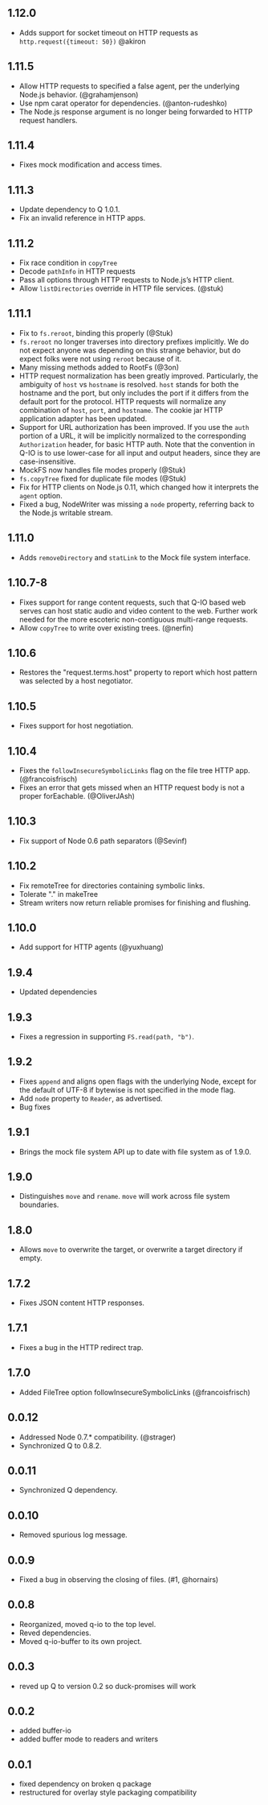 <!-- vim:ts=4:sts=4:sw=4:et:tw=60 -->

## 1.12.0

 - Adds support for socket timeout on HTTP requests as `http.request({timeout:
   50})` @akiron

## 1.11.5

 - Allow HTTP requests to specified a false agent, per the underlying Node.js
   behavior. (@grahamjenson)
 - Use npm carat operator for dependencies. (@anton-rudeshko)
 - The Node.js response argument is no longer being forwarded to HTTP request
   handlers.

## 1.11.4

 - Fixes mock modification and access times.

## 1.11.3

 - Update dependency to Q 1.0.1.
 - Fix an invalid reference in HTTP apps.

## 1.11.2

 - Fix race condition in `copyTree`
 - Decode `pathInfo` in HTTP requests
 - Pass all options through HTTP requests to Node.js’s HTTP client.
 - Allow `listDirectories` override in HTTP file services. (@stuk)

## 1.11.1

 - Fix to `fs.reroot`, binding this properly (@Stuk)
 - `fs.reroot` no longer traverses into directory prefixes implicitly.
   We do not expect anyone was depending on this strange behavior,
   but do expect folks were not using `reroot` because of it.
 - Many missing methods added to RootFs (@3on)
 - HTTP request normalization has been greatly improved.
   Particularly, the ambiguity of `host` vs `hostname` is resolved.
   `host` stands for both the hostname and the port, but only includes the port
   if it differs from the default port for the protocol.
   HTTP requests will normalize any combination of `host`, `port`, and
   `hostname`.
   The cookie jar HTTP application adapter has been updated.
 - Support for URL authorization has been improved. If you use the `auth`
   portion of a URL, it will be implicitly normalized to the corresponding
   `Authorization` header, for basic HTTP auth.
   Note that the convention in Q-IO is to use lower-case for all input and
   output headers, since they are case-insensitive.
 - MockFS now handles file modes properly (@Stuk)
 - `fs.copyTree` fixed for duplicate file modes (@Stuk)
 - Fix for HTTP clients on Node.js 0.11, which changed how it interprets the
   `agent` option.
 - Fixed a bug, NodeWriter was missing a `node` property, referring back to the
   Node.js writable stream.

## 1.11.0

 - Adds `removeDirectory` and `statLink` to the Mock file system interface.

## 1.10.7-8

 - Fixes support for range content requests, such that Q-IO based web serves can
   host static audio and video content to the web. Further work needed for the
   more escoteric non-contiguous multi-range requests.
 - Allow `copyTree` to write over existing trees. (@nerfin)

## 1.10.6

 - Restores the "request.terms.host" property to report which host pattern was
   selected by a host negotiator.

## 1.10.5

 - Fixes support for host negotiation.

## 1.10.4

 - Fixes the `followInsecureSymbolicLinks` flag on the file tree HTTP
   app. (@francoisfrisch)
 - Fixes an error that gets missed when an HTTP request body is not
   a proper forEachable. (@OliverJAsh)

## 1.10.3

 - Fix support of Node 0.6 path separators (@Sevinf)

## 1.10.2

 - Fix remoteTree for directories containing symbolic links.
 - Tolerate "." in makeTree
 - Stream writers now return reliable promises for finishing and flushing.

## 1.10.0

 - Add support for HTTP agents (@yuxhuang)

## 1.9.4

 - Updated dependencies

## 1.9.3

 - Fixes a regression in supporting `FS.read(path, "b")`.

## 1.9.2

 - Fixes `append` and aligns open flags with the underlying Node, except for
   the default of UTF-8 if bytewise is not specified in the mode flag.
 - Add `node` property to `Reader`, as advertised.
 - Bug fixes

## 1.9.1

 - Brings the mock file system API up to date with file system as of 1.9.0.

## 1.9.0

 - Distinguishes `move` and `rename`.  `move` will work across file system
   boundaries.

## 1.8.0

 - Allows `move` to overwrite the target, or overwrite a target directory if
   empty.

## 1.7.2

 - Fixes JSON content HTTP responses.

## 1.7.1

 - Fixes a bug in the HTTP redirect trap.

## 1.7.0

 - Added FileTree option followInsecureSymbolicLinks (@francoisfrisch)

## 0.0.12

 - Addressed Node 0.7.* compatibility. (@strager)
 - Synchronized Q to 0.8.2.

## 0.0.11

 - Synchronized Q dependency.

## 0.0.10

 - Removed spurious log message.

## 0.0.9

 - Fixed a bug in observing the closing of files. (#1, @hornairs)

## 0.0.8

 - Reorganized, moved q-io to the top level.
 - Reved dependencies.
 - Moved q-io-buffer to its own project.

## 0.0.3

 - reved up Q to version 0.2 so duck-promises will work

## 0.0.2

 - added buffer-io
 - added buffer mode to readers and writers

## 0.0.1

 - fixed dependency on broken q package
 - restructured for overlay style packaging compatibility

